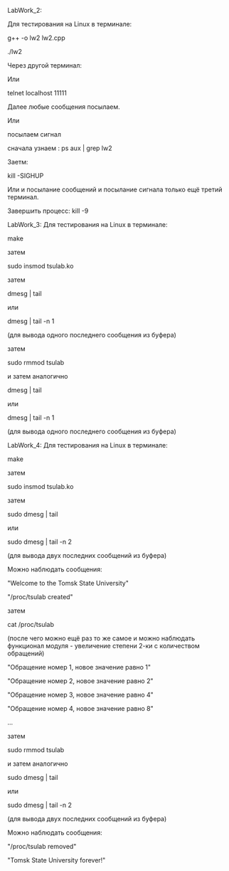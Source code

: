 LabWork_2:

Для тестирования на Linux в терминале:

g++ -o lw2 lw2.cpp

./lw2

Через другой терминал:

Или

telnet localhost 11111

Далее любые сообщения посылаем.


Или 

посылаем сигнал

сначала узнаем <PID>: ps aux | grep lw2

Заетм:

kill -SIGHUP <PID>

Или и посылание сообщений и посылание сигнала только ещё третий терминал.

Завершить процесс: kill -9 <PID>

LabWork_3:
Для тестирования на Linux в терминале:

make

затем

sudo insmod tsulab.ko

затем

dmesg | tail

или

dmesg | tail -n 1

(для вывода одного последнего сообщения из буфера)

затем

sudo rmmod tsulab

и затем аналогично

dmesg | tail

или

dmesg | tail -n 1

(для вывода одного последнего сообщения из буфера)

LabWork_4:
Для тестирования на Linux в терминале:

make

затем

sudo insmod tsulab.ko

затем

sudo dmesg | tail

или

sudo dmesg | tail -n 2

(для вывода двух последних сообщений из буфера)

Можно наблюдать сообщения:

"Welcome to the Tomsk State University"

"/proc/tsulab created"

затем

cat /proc/tsulab

(после чего можно ещё раз то же самое и можно наблюдать функционал модуля - увеличение степени 2-ки с количеством обращений)

"Обращение номер 1, новое значение равно 1"

"Обращение номер 2, новое значение равно 2"

"Обращение номер 3, новое значение равно 4"

"Обращение номер 4, новое значение равно 8"

...

затем

sudo rmmod tsulab

и затем аналогично

sudo dmesg | tail

или

sudo dmesg | tail -n 2

(для вывода двух последних сообщений из буфера)

Можно наблюдать сообщения:

"/proc/tsulab removed"

"Tomsk State University forever!"
